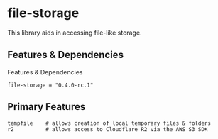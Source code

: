 # file-storage

This library aids in accessing file-like storage.

## Features & Dependencies

Features & Dependencies

    file-storage = "0.4.0-rc.1"

## Primary Features

    tempfile    # allows creation of local temporary files & folders
    r2          # allows access to Cloudflare R2 via the AWS S3 SDK
